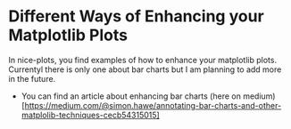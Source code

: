 # Different Ways of Enhancing your Matplotlib Plots
In nice-plots, you find examples of how to enhance your matplotlib plots. Currentyl there is only one about bar
 charts but I am planning to add more in the future.

* You can find an article about enhancing bar charts (here on medium)[https://medium.com/@simon.hawe/annotating-bar-charts-and-other-matplolib-techniques-cecb54315015]
